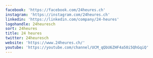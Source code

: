 ```yaml
---
facebook: 'https://facebook.com/24heures.ch'
instagram: 'https://instagram.com/24heures.ch'
linkedin: 'https://linkedin.com/company/24-heures'
logohandle: 24heuresch
sort: 24heures
title: 24 heures
twitter: 24heuresch
website: 'https://www.24heures.ch/'
youtube: 'https://youtube.com/channel/UCM_qQbU6ZHF4a50i5QhGqiQ'
---
```

